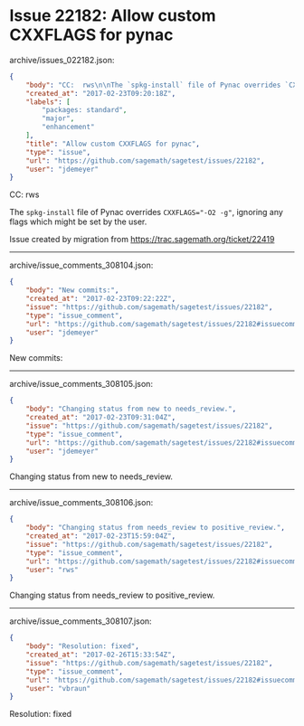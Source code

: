 # Issue 22182: Allow custom CXXFLAGS for pynac

archive/issues_022182.json:
```json
{
    "body": "CC:  rws\n\nThe `spkg-install` file of Pynac overrides `CXXFLAGS=\"-O2 -g\"`, ignoring any flags which might be set by the user.\n\nIssue created by migration from https://trac.sagemath.org/ticket/22419\n\n",
    "created_at": "2017-02-23T09:20:18Z",
    "labels": [
        "packages: standard",
        "major",
        "enhancement"
    ],
    "title": "Allow custom CXXFLAGS for pynac",
    "type": "issue",
    "url": "https://github.com/sagemath/sagetest/issues/22182",
    "user": "jdemeyer"
}
```
CC:  rws

The `spkg-install` file of Pynac overrides `CXXFLAGS="-O2 -g"`, ignoring any flags which might be set by the user.

Issue created by migration from https://trac.sagemath.org/ticket/22419





---

archive/issue_comments_308104.json:
```json
{
    "body": "New commits:",
    "created_at": "2017-02-23T09:22:22Z",
    "issue": "https://github.com/sagemath/sagetest/issues/22182",
    "type": "issue_comment",
    "url": "https://github.com/sagemath/sagetest/issues/22182#issuecomment-308104",
    "user": "jdemeyer"
}
```

New commits:



---

archive/issue_comments_308105.json:
```json
{
    "body": "Changing status from new to needs_review.",
    "created_at": "2017-02-23T09:31:04Z",
    "issue": "https://github.com/sagemath/sagetest/issues/22182",
    "type": "issue_comment",
    "url": "https://github.com/sagemath/sagetest/issues/22182#issuecomment-308105",
    "user": "jdemeyer"
}
```

Changing status from new to needs_review.



---

archive/issue_comments_308106.json:
```json
{
    "body": "Changing status from needs_review to positive_review.",
    "created_at": "2017-02-23T15:59:04Z",
    "issue": "https://github.com/sagemath/sagetest/issues/22182",
    "type": "issue_comment",
    "url": "https://github.com/sagemath/sagetest/issues/22182#issuecomment-308106",
    "user": "rws"
}
```

Changing status from needs_review to positive_review.



---

archive/issue_comments_308107.json:
```json
{
    "body": "Resolution: fixed",
    "created_at": "2017-02-26T15:33:54Z",
    "issue": "https://github.com/sagemath/sagetest/issues/22182",
    "type": "issue_comment",
    "url": "https://github.com/sagemath/sagetest/issues/22182#issuecomment-308107",
    "user": "vbraun"
}
```

Resolution: fixed
